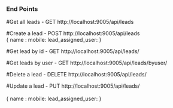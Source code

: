 <h3>End Points</h3>

#Get all leads - GET 
http://localhost:9005/api/leads

#Create a lead - POST
http://localhost:9005/api/leads
<br>
{
name : 
mobile:
lead_assigned_user:
 }


#Get lead by id - GET
http://localhost:9005/api/leads/<id>  

#Get leads by user - GET
http://localhost:9005/api/leads/byuser/<userid>

#Delete a lead - DELETE
http://localhost:9005/api/leads/<id>  
    
#Update a lead - PUT
http://localhost:9005/api/leads/<id>  
<br>
{
name : 
mobile:
lead_assigned_user:
 }
